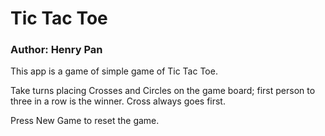 # Tic Tac Toe
### Author: Henry Pan

This app is a game of simple game of Tic Tac Toe.

Take turns placing Crosses and Circles on the game board; first person to three in a row is the winner. 
Cross always goes first.

Press New Game to reset the game.
